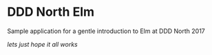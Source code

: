 # DDD North Elm

Sample application for a gentle introduction to Elm at DDD North 2017

_lets just hope it all works_